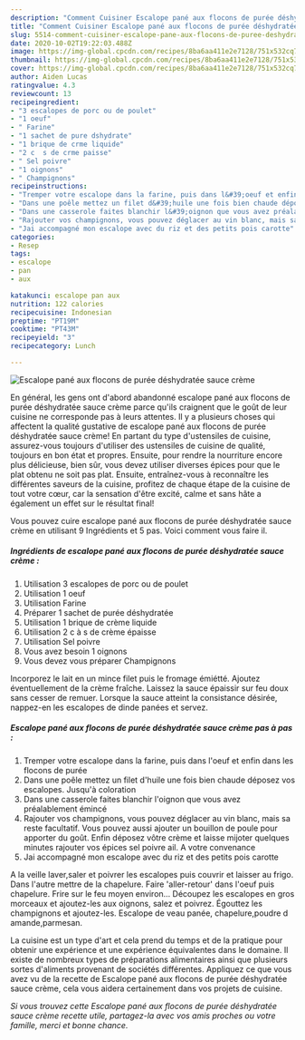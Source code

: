 ```yaml
---
description: "Comment Cuisiner Escalope pané aux flocons de purée déshydratée sauce crème"
title: "Comment Cuisiner Escalope pané aux flocons de purée déshydratée sauce crème"
slug: 5514-comment-cuisiner-escalope-pane-aux-flocons-de-puree-deshydratee-sauce-creme
date: 2020-10-02T19:22:03.488Z
image: https://img-global.cpcdn.com/recipes/8ba6aa411e2e7128/751x532cq70/escalope-pane-aux-flocons-de-puree-deshydratee-sauce-creme-photo-principale-de-la-recette.jpg
thumbnail: https://img-global.cpcdn.com/recipes/8ba6aa411e2e7128/751x532cq70/escalope-pane-aux-flocons-de-puree-deshydratee-sauce-creme-photo-principale-de-la-recette.jpg
cover: https://img-global.cpcdn.com/recipes/8ba6aa411e2e7128/751x532cq70/escalope-pane-aux-flocons-de-puree-deshydratee-sauce-creme-photo-principale-de-la-recette.jpg
author: Aiden Lucas
ratingvalue: 4.3
reviewcount: 13
recipeingredient:
- "3 escalopes de porc ou de poulet"
- "1 oeuf"
- " Farine"
- "1 sachet de pure dshydrate"
- "1 brique de crme liquide"
- "2 c  s de crme paisse"
- " Sel poivre"
- "1 oignons"
- " Champignons"
recipeinstructions:
- "Tremper votre escalope dans la farine, puis dans l&#39;oeuf et enfin dans les flocons de purée"
- "Dans une poêle mettez un filet d&#39;huile une fois bien chaude déposez vos escalopes. Jusqu&#39;à coloration"
- "Dans une casserole faites blanchir l&#39;oignon que vous avez préalablement émincé"
- "Rajouter vos champignons, vous pouvez déglacer au vin blanc, mais sa reste facultatif. Vous pouvez aussi ajouter un bouillon de poule pour apporter du goût. Enfin déposez vôtre crème et laisse mijoter quelques minutes rajouter vos épices sel poivre ail. A votre convenance"
- "Jai accompagné mon escalope avec du riz et des petits pois carotte"
categories:
- Resep
tags:
- escalope
- pan
- aux

katakunci: escalope pan aux 
nutrition: 122 calories
recipecuisine: Indonesian
preptime: "PT19M"
cooktime: "PT43M"
recipeyield: "3"
recipecategory: Lunch

---
```



![Escalope pané aux flocons de purée déshydratée sauce crème](https://img-global.cpcdn.com/recipes/8ba6aa411e2e7128/751x532cq70/escalope-pane-aux-flocons-de-puree-deshydratee-sauce-creme-photo-principale-de-la-recette.jpg)

En général, les gens ont d'abord abandonné escalope pané aux flocons de purée déshydratée sauce crème parce qu'ils craignent que le goût de leur cuisine ne corresponde pas à leurs attentes. Il y a plusieurs choses qui affectent la qualité gustative de escalope pané aux flocons de purée déshydratée sauce crème! En partant du type d'ustensiles de cuisine, assurez-vous toujours d'utiliser des ustensiles de cuisine de qualité, toujours en bon état et propres. Ensuite, pour rendre la nourriture encore plus délicieuse, bien sûr, vous devez utiliser diverses épices pour que le plat obtenu ne soit pas plat. Ensuite, entraînez-vous à reconnaître les différentes saveurs de la cuisine, profitez de chaque étape de la cuisine de tout votre cœur, car la sensation d'être excité, calme et sans hâte a également un effet sur le résultat final!

<!--inarticleads1-->

Vous pouvez cuire escalope pané aux flocons de purée déshydratée sauce crème en utilisant 9 Ingrédients et 5 pas. Voici comment vous faire il.

##### Ingrédients de escalope pané aux flocons de purée déshydratée sauce crème :

1. Utilisation 3 escalopes de porc ou de poulet
1. Utilisation 1 oeuf
1. Utilisation  Farine
1. Préparer 1 sachet de purée déshydratée
1. Utilisation 1 brique de crème liquide
1. Utilisation 2 c à s de crème épaisse
1. Utilisation  Sel poivre
1. Vous avez besoin 1 oignons
1. Vous devez vous préparer  Champignons


Incorporez le lait en un mince filet puis le fromage émiétté. Ajoutez éventuellement de la crème fraîche. Laissez la sauce épaissir sur feu doux sans cesser de remuer. Lorsque la sauce atteint la consistance désirée, nappez-en les escalopes de dinde panées et servez. 

<!--inarticleads2-->

##### Escalope pané aux flocons de purée déshydratée sauce crème pas à pas :

1. Tremper votre escalope dans la farine, puis dans l&#39;oeuf et enfin dans les flocons de purée
1. Dans une poêle mettez un filet d&#39;huile une fois bien chaude déposez vos escalopes. Jusqu&#39;à coloration
1. Dans une casserole faites blanchir l&#39;oignon que vous avez préalablement émincé
1. Rajouter vos champignons, vous pouvez déglacer au vin blanc, mais sa reste facultatif. Vous pouvez aussi ajouter un bouillon de poule pour apporter du goût. Enfin déposez vôtre crème et laisse mijoter quelques minutes rajouter vos épices sel poivre ail. A votre convenance
1. Jai accompagné mon escalope avec du riz et des petits pois carotte


A la veille laver,saler et poivrer les escalopes puis couvrir et laisser au frigo. Dans l&#39;autre mettre de la chapelure. Faire &#39;aller-retour&#39; dans l&#39;oeuf puis chapelure. Frire sur le feu moyen environ… Découpez les escalopes en gros morceaux et ajoutez-les aux oignons, salez et poivrez. Égouttez les champignons et ajoutez-les. Escalope de veau panée, chapelure,poudre d amande,parmesan. 

<!--inarticleads1-->

<p>
La cuisine est un type d'art et cela prend du temps et de la pratique pour obtenir une expérience et une expérience équivalentes dans le domaine. Il existe de nombreux types de préparations alimentaires ainsi que plusieurs sortes d'aliments provenant de sociétés différentes. Appliquez ce que vous avez vu de la recette de Escalope pané aux flocons de purée déshydratée sauce crème, cela vous aidera certainement dans vos projets de cuisine.
</p>

<p>
<i>Si vous trouvez cette Escalope pané aux flocons de purée déshydratée sauce crème recette utile, partagez-la avec vos amis proches ou votre famille, merci et bonne chance.</i>
</p>
